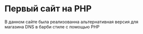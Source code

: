 # Первый сайт на PHP

В данном сайте была реализованна альтернативная версия для магазина DNS в барби стиле с помощью PHP
